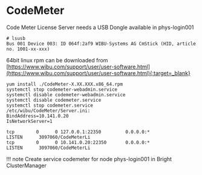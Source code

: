 # CodeMeter

Code Meter License Server needs a USB Dongle available in phys-login001
```shell
# lsusb
Bus 001 Device 003: ID 064f:2af9 WIBU-Systems AG CmStick (HID, article no. 1001-xx-xxx)
```

64bit linux rpm can be downloaded from [https://www.wibu.com/support/user/user-software.html](https://www.wibu.com/support/user/user-software.html){:target=_blank}

```shell
yum install ./CodeMeter-X.XX.XXX.x86_64.rpm
systemctl stop codemeter-webadmin.service
systemctl disable codemeter-webadmin.service
systemctl disable codemeter.service
systemctl stop codemeter.service
/etc/wibu/CodeMeter/Server.ini:
BindAddress=10.141.0.20
IsNetworkServer=1
```

```shell
tcp        0      0 127.0.0.1:22350         0.0.0.0:*               LISTEN      3097060/CodeMeterLi
tcp        0      0 10.141.0.20:22350       0.0.0.0:*               LISTEN      3097060/CodeMeterLi
```

!!! note
    Create service codemeter for node phys-login001 in Bright ClusterManager
